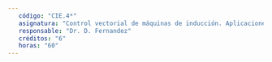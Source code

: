 ```yaml
---
   código: "CIE.4*"
   asignatura: "Control vectorial de máquinas de inducción. Aplicaciones en energía eólica"
   responsable: "Dr. D. Fernandez"
   créditos: "6"
   horas: "60"
---
```

<!--stackedit_data:
eyJoaXN0b3J5IjpbLTIxMTYwNDA2OTFdfQ==
-->